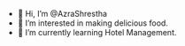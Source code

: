 - 👋 Hi, I’m @AzraShrestha
- 👀 I’m interested in making delicious food.
- 🌱 I’m currently learning Hotel Management.
<!---
AzraShrestha/AzraShrestha is a ✨ special ✨ repository because its `README.md` (this file) appears on your GitHub profile.
You can click the Preview link to take a look at your changes.
--->
